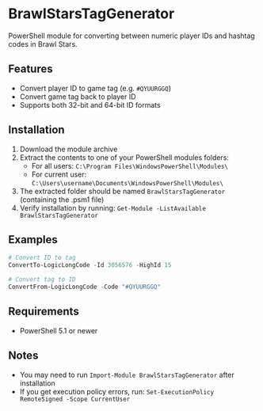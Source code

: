 # BrawlStarsTagGenerator

PowerShell module for converting between numeric player IDs and hashtag codes in Brawl Stars.

## Features
- Convert player ID to game tag (e.g. `#QYUURGGQ`)
- Convert game tag back to player ID
- Supports both 32-bit and 64-bit ID formats

## Installation
1. Download the module archive
2. Extract the contents to one of your PowerShell modules folders:
   - For all users: `C:\Program Files\WindowsPowerShell\Modules\`
   - For current user: `C:\Users\username\Documents\WindowsPowerShell\Modules\`
3. The extracted folder should be named `BrawlStarsTagGenerator` (containing the .psm1 file)
4. Verify installation by running: `Get-Module -ListAvailable BrawlStarsTagGenerator`

## Examples
```powershell
# Convert ID to tag
ConvertTo-LogicLongCode -Id 3056576 -HighId 15

# Convert tag to ID
ConvertFrom-LogicLongCode -Code "#QYUURGGQ"
```

## Requirements
- PowerShell 5.1 or newer

## Notes
- You may need to run `Import-Module BrawlStarsTagGenerator` after installation
- If you get execution policy errors, run: `Set-ExecutionPolicy RemoteSigned -Scope CurrentUser`
